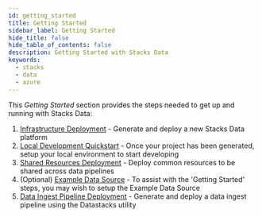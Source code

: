 ```yaml
---
id: getting_started
title: Getting Started
sidebar_label: Getting Started
hide_title: false
hide_table_of_contents: false
description: Getting Started with Stacks Data
keywords:
  - stacks
  - data
  - azure
---
```


This _Getting Started_ section provides the steps needed to get up and running with Stacks Data:

1. [Infrastructure Deployment](core_data_platform_deployment.md) - Generate and deploy a new Stacks Data platform
2. [Local Development Quickstart](dev_quickstart_data_azure.md) - Once your project has been generated, setup your local environment to start developing
3. [Shared Resources Deployment](shared_resources_deployment_azure.md) - Deploy common resources to be shared across data pipelines
4. (Optional) [Example Data Source](example_data_source.md) - To assist with the 'Getting Started' steps, you may wish to setup the Example Data Source
5. [Data Ingest Pipeline Deployment](etl_pipelines_deployment_azure.md) - Generate and deploy a data ingest pipeline using the Datastacks utility
